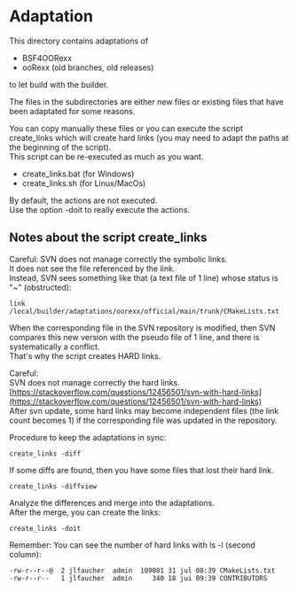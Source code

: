 Adaptation
==========

This directory contains adaptations of

- BSF4OORexx
- ooRexx (old branches, old releases)

to let build with the builder.

The files in the subdirectories are either new files or existing files that have
been adaptated for some reasons.

You can copy manually these files or you can execute the script create_links which
will create hard links (you may need to adapt the paths at the beginning of the script).  
This script can be re-executed as much as you want.

- create_links.bat  (for Windows)
- create_links.sh   (for Linux/MacOs)

By default, the actions are not executed.  
Use the option -doit to really execute the actions.

Notes about the script create_links
-----------------------------------

Careful:
SVN does not manage correctly the symbolic links.  
It does not see the file referenced by the link.  
Instead, SVN sees something like that (a text file of 1 line) whose status is "~" (obstructed):  

    link /local/builder/adaptations/oorexx/official/main/trunk/CMakeLists.txt

When the corresponding file in the SVN repository is modified, then SVN compares
this new version with the pseudo file of 1 line, and there is systematically a conflict.  
That's why the script creates HARD links.

Careful:  
SVN does not manage correctly the hard links.  
[https://stackoverflow.com/questions/12456501/svn-with-hard-links](https://stackoverflow.com/questions/12456501/svn-with-hard-links)  
After svn update, some hard links may become independent files (the link count
becomes 1) if the corresponding file was updated in the repository.

Procedure to keep the adaptations in sync:

    create_links -diff

If some diffs are found, then you have some files that lost their hard link.

    create_links -diffview

Analyze the differences and merge into the adaptations.  
After the merge, you can create the links:

    create_links -doit

Remember:
You can see the number of hard links with ls -l (second column):

    -rw-r--r--@  2 jlfaucher  admin  109081 31 jul 08:39 CMakeLists.txt
    -rw-r--r--   1 jlfaucher  admin     340 18 jui 09:39 CONTRIBUTORS
